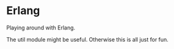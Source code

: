 # Erlang

Playing around with Erlang.

The util module might be useful. Otherwise this is all just for fun.
